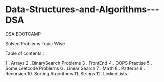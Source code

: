 # Data-Structures-and-Algorithms---DSA

DSA BOOTCAMP

Solved  Problems Topic Wise

Table of contents : 

1 . Arrays
2 . BinarySearch Problems
3 . FrontEnd
4 . OOPS Practise
5 . Some Leetcode Problems
6 . Linear Search
7 . Math
8 . Patterns
9 . Recursion
10. Sorting Algorithms
11. Strings
12. LinkedLists

